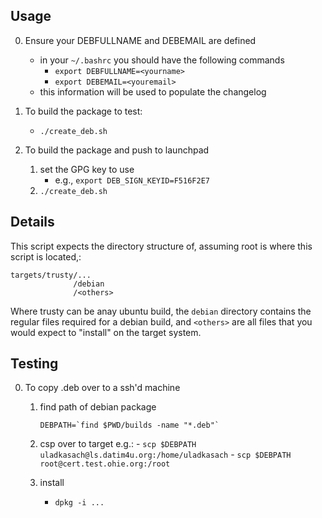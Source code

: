 ## Usage
0. Ensure your DEBFULLNAME and DEBEMAIL are defined
    - in your `~/.bashrc` you should have the following commands
        - `export DEBFULLNAME=<yourname>`
        - `export DEBEMAIL=<youremail>`
    - this information will be used to populate the changelog

0. To build the package to test:
    - `./create_deb.sh`

0. To build the package and push to launchpad
    1. set the GPG key to use
        - e.g., `export DEB_SIGN_KEYID=F516F2E7`
    2. `./create_deb.sh`

## Details

This script expects the directory structure of, assuming root is where this script is located,:


    targets/trusty/...
                  /debian
                  /<others>

Where trusty can be anay ubuntu build, the `debian` directory contains the regular files required for a debian build, and `<others>` are all files that you would expect to "install" on the target system.

## Testing
0. To copy .deb over to a ssh'd machine
    1. find path of debian package
        ```
        DEBPATH=`find $PWD/builds -name "*.deb"`
        ```
    2. csp over to target
        e.g.:
            -  `scp $DEBPATH uladkasach@ls.datim4u.org:/home/uladkasach`
            -  `scp $DEBPATH root@cert.test.ohie.org:/root`

    3. install
        - `dpkg -i ...`
